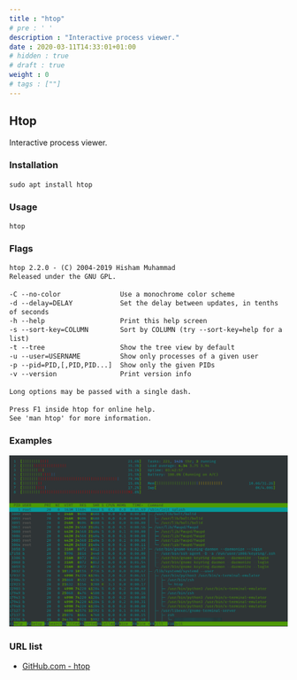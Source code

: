 ```yaml
---
title : "htop"
# pre : ' '
description : "Interactive process viewer."
date : 2020-03-11T14:33:01+01:00
# hidden : true
# draft : true
weight : 0
# tags : [""]
---
```


## Htop

Interactive process viewer.

### Installation

```plain
sudo apt install htop
```

### Usage

```plain
htop
```

### Flags

```plain
htop 2.2.0 - (C) 2004-2019 Hisham Muhammad
Released under the GNU GPL.

-C --no-color               Use a monochrome color scheme
-d --delay=DELAY            Set the delay between updates, in tenths of seconds
-h --help                   Print this help screen
-s --sort-key=COLUMN        Sort by COLUMN (try --sort-key=help for a list)
-t --tree                   Show the tree view by default
-u --user=USERNAME          Show only processes of a given user
-p --pid=PID,[,PID,PID...]  Show only the given PIDs
-v --version                Print version info

Long options may be passed with a single dash.

Press F1 inside htop for online help.
See 'man htop' for more information.
```

### Examples

![Example](images/example.png)

### URL list

* [GitHub.com - htop](https://github.com/hishamhm/htop)
